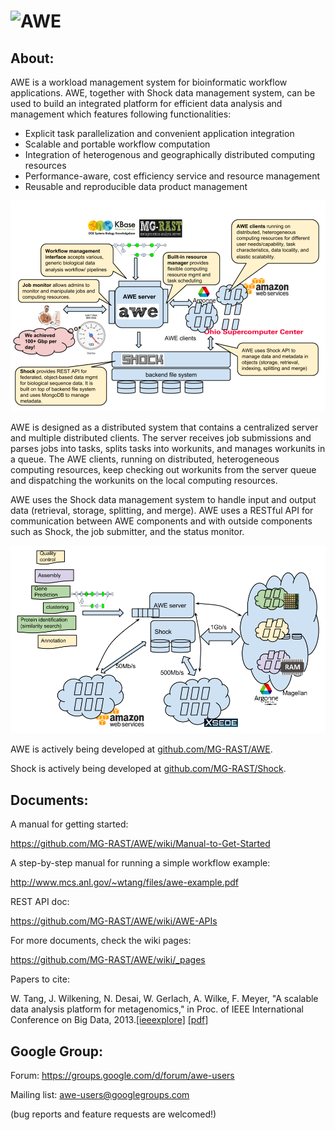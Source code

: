 ![AWE](https://raw.github.com/wtangiit/AWE/master/site/images/awe-lg.png)
=====

About:
------

AWE is a workload management system for bioinformatic workflow applications. AWE, together with Shock data management system, can be used to build an integrated platform for efficient data analysis and management which features following functionalities:

- Explicit task parallelization and convenient application integration
- Scalable and portable workflow computation
- Integration of heterogenous and geographically distributed computing resources
- Performance-aware, cost efficiency service and resource management
- Reusable and reproducible data product management 

![awe-diagram](https://raw.githubusercontent.com/MG-RAST/AWE/master/site/images/awe-diagram.png)

AWE is designed as a distributed system that contains a centralized server and multiple distributed clients. The server receives job submissions and parses jobs into tasks, splits tasks into workunits, and manages workunits in a queue. The AWE clients, running on distributed, heterogeneous computing resources, keep checking out workunits from the server queue and dispatching the workunits on the local computing resources. 

AWE uses the Shock data management system to handle input and output data (retrieval, storage, splitting, and merge). AWE uses a RESTful API for communication between AWE components and with outside components such as Shock, the job submitter, and the status monitor.

![awe-diagram](https://raw.githubusercontent.com/MG-RAST/AWE/master/site/images/awe-multi-site.png)


AWE is actively being developed at [github.com/MG-RAST/AWE](http://github.com/MG-RAST/AWE).


Shock is actively being developed at [github.com/MG-RAST/Shock](http://github.com/MG-RAST/Shock).



Documents:
------

A manual for getting started:

https://github.com/MG-RAST/AWE/wiki/Manual-to-Get-Started

A step-by-step manual for running a simple workflow example:

http://www.mcs.anl.gov/~wtang/files/awe-example.pdf

REST API doc:

https://github.com/MG-RAST/AWE/wiki/AWE-APIs

For more documents, check the wiki pages:

https://github.com/MG-RAST/AWE/wiki/_pages

Papers to cite:

W. Tang, J. Wilkening, N. Desai, W. Gerlach, A. Wilke, F. Meyer, "A scalable data analysis platform for metagenomics," in Proc. of IEEE International Conference on Big Data, 2013.[[ieeexplore]](http://ieeexplore.ieee.org/xpl/articleDetails.jsp?arnumber=6691723) [[pdf]](http://www.mcs.anl.gov/papers/P5012-0913_1.pdf)



Google Group:
------

Forum: https://groups.google.com/d/forum/awe-users

Mailing list: awe-users@googlegroups.com  

(bug reports and feature requests are welcomed!)

